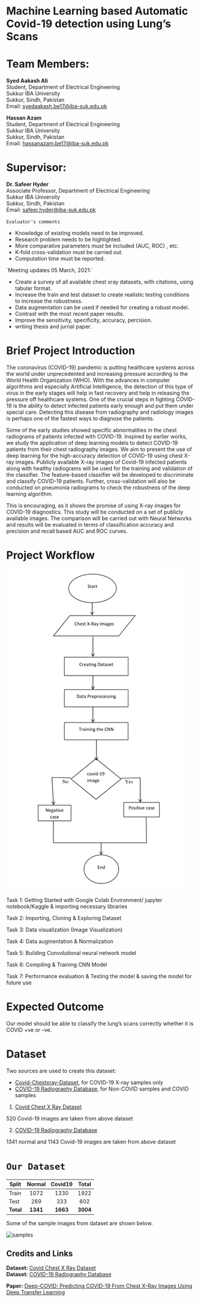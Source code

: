 # Machine Learning based Automatic Covid-19 detection using Lung’s Scans

# Team Members:
**Syed Aakash Ali** <br>
Student, Department of Electrical Engineering<br>
Sukkur IBA University<br>
Sukkur, Sindh, Pakistan<br>
Email: syedaakash.be17@iba-suk.edu.pk<br>

**Hassan Azam**<br>
Student, Department of Electrical Engineering<br>
Sukkur IBA University<br>
Sukkur, Sindh, Pakistan<br>
Email: hassanazam.be17@iba-suk.edu.pk<br>

# Supervisor:
**Dr. Safeer Hyder** <br>
Associate Professor, Department of Electrical Engineering<br>
Sukkur IBA University<br>
Sukkur, Sindh, Pakistan<br>
Email: safeer.hyder@iba-suk.edu.pk<br>

`Evaluator's comments`
* Knowledge of existing models need to be improved. 
* Research problem needs to be highlighted.
* More comparative parameters must be included (AUC, ROC) , etc.
* K-fold cross-validation must be carried out. 
* Computation time must be reported.

`Meeting updates 05 March, 2021:ˋ
* Create a survey of all available chest xray datasets, with citations, using tabular format. 
* Increase the train and test dataset to create realistic testing conditions to increase the robustness. 
* Data augmentation can be used if needed for creating a robust model. 
* Contrast with the most recent paper results. 
* Improve the sensitivity, specificity, accuracy, percision.
* wrtiing thesis and jurnal paper. 

# Brief Project Introduction
The coronavirus (COVID-19) pandemic is putting healthcare systems across the world under unprecedented and increasing pressure according to the World Health Organization (WHO). With the advances in computer algorithms and especially Artificial Intelligence, the detection of this type of virus in the early stages will help in fast recovery and help in releasing the pressure off healthcare systems. One of the crucial steps in fighting COVID-19 is the ability to detect infected patients early enough and put them under special care. Detecting this disease from radiography and radiology images is perhaps one of the fastest ways to diagnose the patients. <br>

Some of the early studies showed specific abnormalities in the chest radiograms of patients infected with COVID-19. Inspired by earlier works, we study the application of deep learning models to detect COVID-19 patients from their chest radiography images. We aim to present the use of deep learning for the high-accuracy detection of COVID-19 using chest X-ray images. Publicly available X-ray images of Covid-19 infected patients along with healthy radiograms will be used for the training and validation of the classifier. The feature-based classifier will be developed to discriminate and classify COVID-19 patients. Further, cross-validation will also be conducted on pneumonia radiograms to check the robustness of the deep learning algorithm.<br>

This is encouraging, as it shows the promise of using X-ray images for COVID-19 diagnostics. This study will be conducted on a set of publicly available images. The comparison will be carried out with Neural Networks and results will be evaluated in terms of classification accuracy and precision and recall based AUC and ROC curves.


# Project Workflow
![workflow](https://github.com/source-droid/Machine-Learning-based-Automatic-Covid-19-detection-using-Lung-s-Scans/blob/main/Project%20Workflow.PNG)

Task 1: Getting Started with Google Colab Environment/ jupyter notebook/Kaggle & importing necessary libraries

Task 2: Importing, Cloning & Exploring Dataset

Task 3: Data visualization (Image Visualization)

Task 4: Data augmentation & Normalization

Task 5: Building Convolutional neural network model

Task 6: Compiling & Training CNN Model

Task 7: Performance evaluation & Testing the model & saving the model for future use

# Expected Outcome
Our model should be able to classify the lung’s scans correctly whether it is COVID +ve or –ve.

# Dataset


Two sources are used to create this dataset:
* [Covid-Chestxray-Dataset](https://github.com/ieee8023/covid-chestxray-dataset), for COVID-19 X-ray samples only
* [COVID-19 Radiography Database](https://www.kaggle.com/tawsifurrahman/covid19-radiography-database), for Non-COVID samples and COVID samples



1. [Covid Chest X Ray Dataset](https://github.com/ieee8023/covid-chestxray-dataset)

520 Covid-19 images are taken from above dataset

2. [COVID-19 Radiography Database](https://www.kaggle.com/tawsifurrahman/covid19-radiography-database)

1341 normal and 1143 Covid-19 images are taken from above dataset


# `Our Dataset`
Split | Normal | Covid19|Total|
------|:------:|:------:|:---:|
Train | 1072   |1330    |1922 |
Test  | 269    |333     |602  |
**Total**| **1341**   | **1663**    |   **3004**   |

Some of the sample images from dataset are shown below.

![samples](https://github.com/shervinmin/DeepCovid/blob/master/results/covid5k_samples.png)

## Credits and Links
**Dataset:** [Covid Chest X Ray Dataset](https://github.com/ieee8023/covid-chestxray-dataset)<br>
**Dataset:** [COVID-19 Radiography Database](https://www.kaggle.com/tawsifurrahman/covid19-radiography-database)

**Paper:**
[Deep-COVID: Predicting COVID-19 From Chest X-Ray Images Using Deep Transfer Learning](https://arxiv.org/pdf/2004.09363.pdf)
